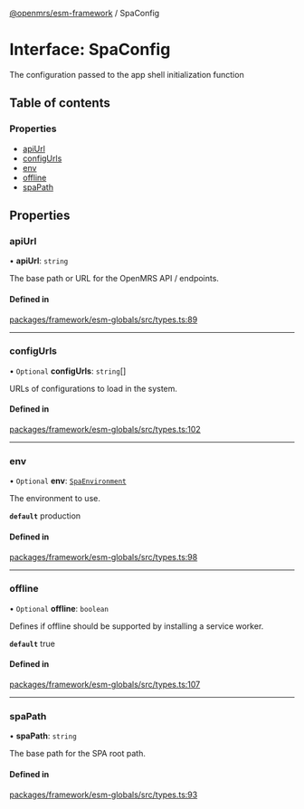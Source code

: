 [@openmrs/esm-framework](../API.md) / SpaConfig

# Interface: SpaConfig

The configuration passed to the app shell initialization function

## Table of contents

### Properties

- [apiUrl](SpaConfig.md#apiurl)
- [configUrls](SpaConfig.md#configurls)
- [env](SpaConfig.md#env)
- [offline](SpaConfig.md#offline)
- [spaPath](SpaConfig.md#spapath)

## Properties

### apiUrl

• **apiUrl**: `string`

The base path or URL for the OpenMRS API / endpoints.

#### Defined in

[packages/framework/esm-globals/src/types.ts:89](https://github.com/its-kios09/openmrs-esm-core/blob/main/packages/framework/esm-globals/src/types.ts#L89)

___

### configUrls

• `Optional` **configUrls**: `string`[]

URLs of configurations to load in the system.

#### Defined in

[packages/framework/esm-globals/src/types.ts:102](https://github.com/its-kios09/openmrs-esm-core/blob/main/packages/framework/esm-globals/src/types.ts#L102)

___

### env

• `Optional` **env**: [`SpaEnvironment`](../API.md#spaenvironment)

The environment to use.

**`default`** production

#### Defined in

[packages/framework/esm-globals/src/types.ts:98](https://github.com/its-kios09/openmrs-esm-core/blob/main/packages/framework/esm-globals/src/types.ts#L98)

___

### offline

• `Optional` **offline**: `boolean`

Defines if offline should be supported by installing a service worker.

**`default`** true

#### Defined in

[packages/framework/esm-globals/src/types.ts:107](https://github.com/its-kios09/openmrs-esm-core/blob/main/packages/framework/esm-globals/src/types.ts#L107)

___

### spaPath

• **spaPath**: `string`

The base path for the SPA root path.

#### Defined in

[packages/framework/esm-globals/src/types.ts:93](https://github.com/its-kios09/openmrs-esm-core/blob/main/packages/framework/esm-globals/src/types.ts#L93)
